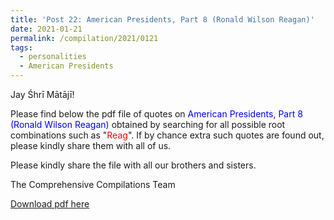 ```yaml
---
title: 'Post 22: American Presidents, Part 8 (Ronald Wilson Reagan)'
date: 2021-01-21
permalink: /compilation/2021/0121
tags:
  - personalities
  - American Presidents
---
```

Jay Śhrī Mātājī!

Please find below the pdf file of quotes on <font color="blue">American Presidents, Part 8 (Ronald Wilson Reagan)</font> obtained by searching for all possible root combinations such as "<font color="red">Reag</font>". If by chance extra such quotes are found out, please kindly share them with all of us.<br>

Please kindly share the file with all our brothers and sisters.  

The Comprehensive Compilations Team

[Download pdf here](http://seven-teams.github.io/files/American_Presidents_Part_8_Ronald_Wilson_Reagan.pdf)